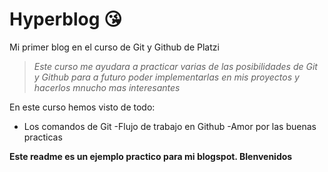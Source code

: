 # Hyperblog 😘
Mi primer blog en el curso de Git y Github de Platzi
>*Este curso me ayudara a practicar varias de las posibilidades de Git y Github para a futuro poder implementarlas en mis proyectos y hacerlos mnucho mas interesantes*

En este curso hemos visto de todo:
- Los comandos de Git
-Flujo de trabajo en Github
-Amor por las buenas practicas

**Este readme es un ejemplo practico para mi blogspot. BIenvenidos**
